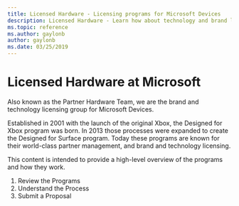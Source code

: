 ```yaml
---
title: Licensed Hardware - Licensing programs for Microsoft Devices
description: Licensed Hardware - Learn how about technology and brand licensing for Xbox and Surface devices.
ms.topic: reference
ms.author: gaylonb
author: gaylonb
ms.date: 03/25/2019
---
```


# Licensed Hardware at Microsoft

Also known as the Partner Hardware Team, we are the brand and technology licensing group for Microsoft Devices. 

Established in 2001 with the launch of the original Xbox, the Designed for Xbox program was born. In 2013 those processes were expanded to create the Designed for Surface program. Today these programs are known for their world-class partner management, and brand and technology licensing.

This content is intended to provide a high-level overview of the programs and how they work.

1. Review the Programs
1. Understand the Process
1. Submit a Proposal